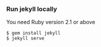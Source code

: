 ### Run jekyll locally

You need Ruby version 2.1 or above

    $ gem install jekyll
    $ jekyll serve
